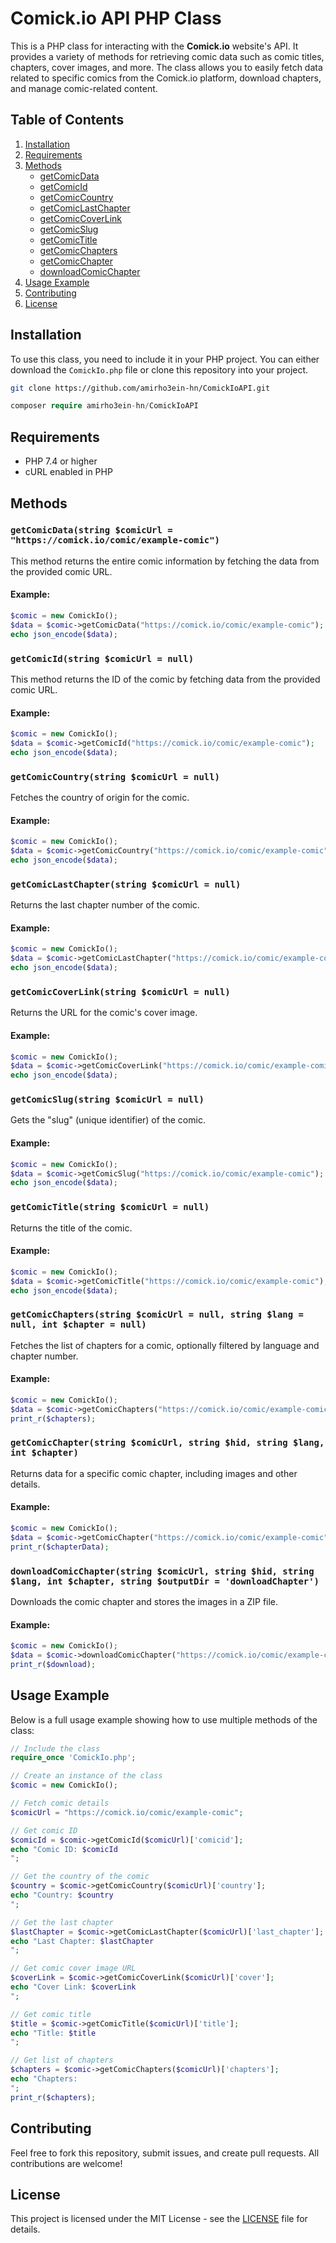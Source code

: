 
# Comick.io API PHP Class

This is a PHP class for interacting with the **Comick.io** website's API. It provides a variety of methods for retrieving comic data such as comic titles, chapters, cover images, and more. The class allows you to easily fetch data related to specific comics from the Comick.io platform, download chapters, and manage comic-related content.

## Table of Contents

1. [Installation](#installation)
2. [Requirements](#requirements)
3. [Methods](#methods)
    - [getComicData](#getcomicdata)
    - [getComicId](#getcomicid)
    - [getComicCountry](#getcomiccountry)
    - [getComicLastChapter](#getcomiclasterchapter)
    - [getComicCoverLink](#getcomiccoverlink)
    - [getComicSlug](#getcomicslug)
    - [getComicTitle](#getcomictitle)
    - [getComicChapters](#getcomicchapters)
    - [getComicChapter](#getcomicchapter)
    - [downloadComicChapter](#downloadcomicchapter)
4. [Usage Example](#usage-example)
5. [Contributing](#contributing)
6. [License](#license)

## Installation

To use this class, you need to include it in your PHP project. You can either download the `ComickIo.php` file or clone this repository into your project.

```bash
git clone https://github.com/amirho3ein-hn/ComickIoAPI.git
```

``` php
composer require amirho3ein-hn/ComickIoAPI
```

## Requirements

- PHP 7.4 or higher
- cURL enabled in PHP

## Methods

### `getComicData(string $comicUrl = "https://comick.io/comic/example-comic")`

This method returns the entire comic information by fetching the data from the provided comic URL.

#### Example:
```php
$comic = new ComickIo();
$data = $comic->getComicData("https://comick.io/comic/example-comic");
echo json_encode($data);
```

### `getComicId(string $comicUrl = null)`

This method returns the ID of the comic by fetching data from the provided comic URL.

#### Example:
```php
$comic = new ComickIo();
$data = $comic->getComicId("https://comick.io/comic/example-comic");
echo json_encode($data);
```

### `getComicCountry(string $comicUrl = null)`

Fetches the country of origin for the comic.

#### Example:
```php
$comic = new ComickIo();
$data = $comic->getComicCountry("https://comick.io/comic/example-comic");
echo json_encode($data);
```

### `getComicLastChapter(string $comicUrl = null)`

Returns the last chapter number of the comic.

#### Example:
```php
$comic = new ComickIo();
$data = $comic->getComicLastChapter("https://comick.io/comic/example-comic");
echo json_encode($data);
```

### `getComicCoverLink(string $comicUrl = null)`

Returns the URL for the comic's cover image.

#### Example:
```php
$comic = new ComickIo();
$data = $comic->getComicCoverLink("https://comick.io/comic/example-comic");
echo json_encode($data);
```

### `getComicSlug(string $comicUrl = null)`

Gets the "slug" (unique identifier) of the comic.

#### Example:
```php
$comic = new ComickIo();
$data = $comic->getComicSlug("https://comick.io/comic/example-comic");
echo json_encode($data);
```

### `getComicTitle(string $comicUrl = null)`

Returns the title of the comic.

#### Example:
```php
$comic = new ComickIo();
$data = $comic->getComicTitle("https://comick.io/comic/example-comic");
echo json_encode($data);
```

### `getComicChapters(string $comicUrl = null, string $lang = null, int $chapter = null)`

Fetches the list of chapters for a comic, optionally filtered by language and chapter number.

#### Example:
```php
$comic = new ComickIo();
$data = $comic->getComicChapters("https://comick.io/comic/example-comic", "en");
print_r($chapters);
```

### `getComicChapter(string $comicUrl, string $hid, string $lang, int $chapter)`

Returns data for a specific comic chapter, including images and other details.

#### Example:
```php
$comic = new ComickIo();
$data = $comic->getComicChapter("https://comick.io/comic/example-comic", "hid123", "en", 1);
print_r($chapterData);
```

### `downloadComicChapter(string $comicUrl, string $hid, string $lang, int $chapter, string $outputDir = 'downloadChapter')`

Downloads the comic chapter and stores the images in a ZIP file.

#### Example:
```php
$comic = new ComickIo();
$data = $comic->downloadComicChapter("https://comick.io/comic/example-comic", "hid123", "en", 1);
print_r($download);
```

## Usage Example

Below is a full usage example showing how to use multiple methods of the class:

```php
// Include the class
require_once 'ComickIo.php';

// Create an instance of the class
$comic = new ComickIo();

// Fetch comic details
$comicUrl = "https://comick.io/comic/example-comic";

// Get comic ID
$comicId = $comic->getComicId($comicUrl)['comicid'];
echo "Comic ID: $comicId
";

// Get the country of the comic
$country = $comic->getComicCountry($comicUrl)['country'];
echo "Country: $country
";

// Get the last chapter
$lastChapter = $comic->getComicLastChapter($comicUrl)['last_chapter'];
echo "Last Chapter: $lastChapter
";

// Get comic cover image URL
$coverLink = $comic->getComicCoverLink($comicUrl)['cover'];
echo "Cover Link: $coverLink
";

// Get comic title
$title = $comic->getComicTitle($comicUrl)['title'];
echo "Title: $title
";

// Get list of chapters
$chapters = $comic->getComicChapters($comicUrl)['chapters'];
echo "Chapters: 
";
print_r($chapters);
```

## Contributing

Feel free to fork this repository, submit issues, and create pull requests. All contributions are welcome!

## License

This project is licensed under the MIT License - see the [LICENSE](LICENSE) file for details.

